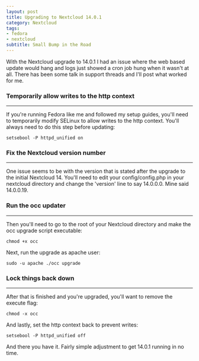```yaml
---
layout: post
title: Upgrading to Nextcloud 14.0.1
category: Nextcloud
tags:
- fedora
- nextcloud
subtitle: Small Bump in the Road
---
```


With the Nextcloud upgrade to 14.0.1 I had an issue where the web based update would hang and logs just showed a cron job hung when it wasn't at all. There has been some talk in support threads and I'll post what worked for me.

### Temporarily allow writes to the http context
****
If you're running Fedora like me and followed my setup guides, you'll need to temporarily modify SELinux to allow writes to the http context. You'll always need to do this step before updating:

```
setsebool -P httpd_unified on
```

### Fix the Nextcloud version number
****
One issue seems to be with the version that is stated after the upgrade to the initial Nextcloud 14. You'll need to edit your config/config.php in your nextcloud directory and change the 'version' line to say 14.0.0.0. Mine said 14.0.0.19. 

### Run the occ updater
****
Then you'll need to go to the root of your Nextcloud directory and make the occ upgrade script executable:

```
chmod +x occ
```

Next, run the upgrade as apache user:

```
sudo -u apache ./occ upgrade
```

### Lock things back down
****
After that is finished and you're upgraded, you'll want to remove the execute flag:

```
chmod -x occ
```

And lastly, set the http context back to prevent writes:

```
setsebool -P httpd_unified off
```

And there you have it. Fairly simple adjustment to get 14.0.1 running in no time.

